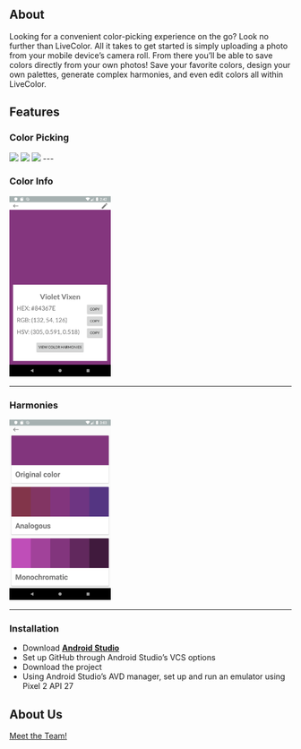 
## About

Looking for a convenient color-picking experience on the go? Look no further than LiveColor. All it takes to get started is simply uploading a photo from your mobile device’s camera roll. From there you’ll be able to save colors directly from your own photos! Save your favorite colors, design your own palettes, generate complex harmonies, and even edit colors all within LiveColor.  

## Features


### Color Picking

<img class="step1" height="322" src="color_picker.gif">
<img class="step2" height="322" src="color_picker.gif">
<img class="step3" height="322" src="color_picker.gif">
---

### Color Info

<img height="322" src="color_info.png">

---

### Harmonies

<img height="322" src="harmonies.png">

---

### Installation

- Download **[Android Studio](https://developer.android.com/studio)**
- Set up GitHub through Android Studio’s VCS options
- Download the project
- Using Android Studio’s AVD manager, set up and run an emulator using Pixel 2 API 27

## About Us
<a href="./credits.html">Meet the Team!</a>
